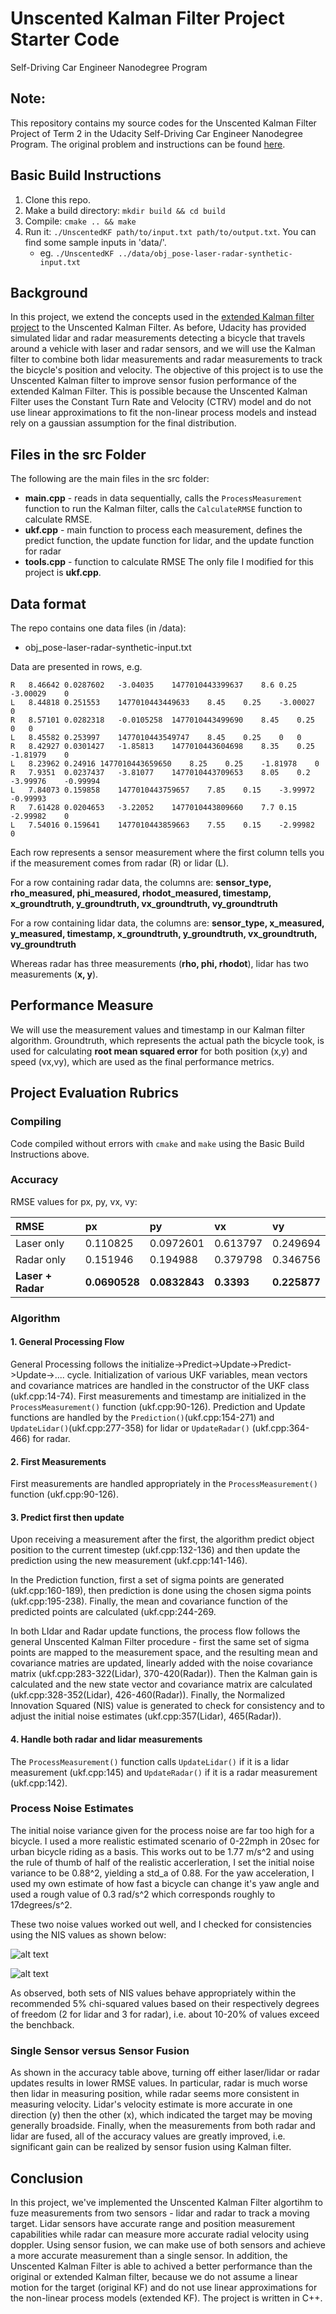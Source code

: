 # Unscented Kalman Filter Project Starter Code
Self-Driving Car Engineer Nanodegree Program

## Note:

This repository contains my source codes for the Unscented Kalman Filter Project of Term 2 in the Udacity Self-Driving Car Engineer Nanodegree Program. The original problem and instructions can be found [here](https://github.com/udacity/CarND-Unscented-Kalman-Filter-Project).

## Basic Build Instructions

1. Clone this repo.
2. Make a build directory: `mkdir build && cd build`
3. Compile: `cmake .. && make`
4. Run it: `./UnscentedKF path/to/input.txt path/to/output.txt`. You can find
   some sample inputs in 'data/'.
    - eg. `./UnscentedKF ../data/obj_pose-laser-radar-synthetic-input.txt`

## Background

In this project, we extend the concepts used in the [extended Kalman filter project](https://github.com/lowspin/CarND2-Proj01-Extended-Kalman-Filter) to the Unscented Kalman Filter. As before, Udacity has provided simulated lidar and radar measurements detecting a bicycle that travels around a vehicle with laser and radar sensors, and we will use the Kalman filter to combine both lidar measurements and radar measurements to track the bicycle's position and velocity. The objective of this project is to use the Unscented Kalman filter to improve sensor fusion performance of the extended Kalman Filter. This is possible because the Unscented Kalman Filter uses the Constant Turn Rate and Velocity (CTRV) model and do not use linear approximations to fit the non-linear process models and instead rely on a gaussian assumption for the final distribution.

## Files in the src Folder
The following are the main files in the src folder:
- **main.cpp** - reads in data sequentially, calls the `ProcessMeasurement` function to run the Kalman filter, calls the `CalculateRMSE` function to calculate RMSE.
- **ukf.cpp** - main function to process each measurement, defines the predict function, the update function for lidar, and the update function for radar
- **tools.cpp** - function to calculate RMSE
The only file I modified for this project is **ukf.cpp**.

## Data format

The repo contains one data files (in /data):
- obj_pose-laser-radar-synthetic-input.txt

Data are presented in rows, e.g.
```
R	8.46642	0.0287602	-3.04035	1477010443399637	8.6	0.25	-3.00029	0
L	8.44818	0.251553	1477010443449633	8.45	0.25	-3.00027	0
R	8.57101	0.0282318	-0.0105258	1477010443499690	8.45	0.25	0	0
L	8.45582	0.253997	1477010443549747	8.45	0.25	0	0
R	8.42927	0.0301427	-1.85813	1477010443604698	8.35	0.25	-1.81979	0
L	8.23962	0.24916	1477010443659650	8.25	0.25	-1.81978	0
R	7.9351	0.0237437	-3.81077	1477010443709653	8.05	0.2	-3.99976	-0.99994
L	7.84073	0.159858	1477010443759657	7.85	0.15	-3.99972	-0.99993
R	7.61428	0.0204653	-3.22052	1477010443809660	7.7	0.15	-2.99982	0
L	7.54016	0.159641	1477010443859663	7.55	0.15	-2.99982	0
```

Each row represents a sensor measurement where the first column tells you if the measurement comes from radar (R) or lidar (L).

For a row containing radar data, the columns are: **sensor_type, rho_measured, phi_measured, rhodot_measured, timestamp, x_groundtruth, y_groundtruth, vx_groundtruth, vy_groundtruth**

For a row containing lidar data, the columns are: **sensor_type, x_measured, y_measured, timestamp, x_groundtruth, y_groundtruth, vx_groundtruth, vy_groundtruth**

Whereas radar has three measurements (**rho, phi, rhodot**), lidar has two measurements (**x, y**).

## Performance Measure

We will use the measurement values and timestamp in our Kalman filter algorithm. Groundtruth, which represents the actual path the bicycle took, is used for calculating **root mean squared error** for both position (x,y) and speed (vx,vy), which are used as the final performance metrics.


## Project Evaluation Rubrics

### Compiling
Code compiled without errors with `cmake` and `make` using the Basic Build Instructions above.

### Accuracy
RMSE values for px, py, vx, vy:

| RMSE          | px        | py        | vx       | vy       |
|:--------------|:----------|:----------|:---------|:---------|
| Laser only    | 0.110825  | 0.0972601 | 0.613797 | 0.249694 |
| Radar only    | 0.151946  | 0.194988  | 0.379798 | 0.346756 |
| **Laser + Radar** | **0.0690528** | **0.0832843** | **0.3393** | **0.225877** |

### Algorithm
#### 1. General Processing Flow

General Processing follows the initialize->Predict->Update->Predict->Update->.... cycle. Initialization of various UKF variables, mean vectors and covariance matrices are handled in the constructor of the UKF class (ukf.cpp:14-74). First measurements and timestamp are initialized in the `ProcessMeasurement()` function (ukf.cpp:90-126). Prediction and Update functions are handled by the `Prediction()`(ukf.cpp:154-271) and `UpdateLidar()`(ukf.cpp:277-358) for lidar or `UpdateRadar()` (ukf.cpp:364-466) for radar.

#### 2. First Measurements

First measurements are handled appropriately in the `ProcessMeasurement()` function (ukf.cpp:90-126).

#### 3. Predict first then update

Upon receiving a measurement after the first, the algorithm predict object position to the current timestep (ukf.cpp:132-136) and then update the prediction using the new measurement (ukf.cpp:141-146). 

In the Prediction function, first a set of sigma points are generated (ukf.cpp:160-189), then prediction is done using the chosen sigma points (ukf.cpp:195-238). Finally, the mean and covariance function of the predicted points are calculated (ukf.cpp:244-269.

In both LIdar and Radar update functions, the process flow follows the general Unscented Kalman Filter procedure - first the same set of sigma points are mapped to the measurement space, and the resulting mean and covariance matries are updated, linearly added with the noise covariance matrix (ukf.cpp:283-322(Lidar), 370-420(Radar)). Then the Kalman gain is calculated and the new state vector and covariance matrix are calculated (ukf.cpp:328-352(Lidar), 426-460(Radar)). Finally, the Normalized Innovation Squared (NIS) value is generated to check for consistency and to adjust the initial noise estimates (ukf.cpp:357(Lidar), 465(Radar)).

#### 4. Handle both radar and lidar measurements

The `ProcessMeasurement()` function calls `UpdateLidar()` if it is a lidar measurement (ukf.cpp:145) and `UpdateRadar()` if it is a radar measurement (ukf.cpp:142).

### Process Noise Estimates
The initial noise variance given for the process noise are far too high for a bicycle. I used a more realistic estimated scenario of 0-22mph in 20sec for urban bicycle riding as a basis. This works out to be 1.77 m/s^2 and using the rule of thumb of half of the realistic accerleration, I set the initial noise variance to be 0.88^2, yielding a std_a of 0.88. For the yaw acceleration, I used my own estimate of how fast a bicycle can change it's yaw angle and used a rough value of 0.3 rad/s^2 which corresponds roughly to 17degrees/s^2.

These two noise values worked out well, and I checked for consistencies using the NIS values as shown below:

![alt text](img/Laser_NIS.png "Laser_NIS")

![alt text](img/Radar_NIS.png "Radar_NIS")

As observed, both sets of NIS values behave appropriately within the recommended 5% chi-squared values based on their respectively degrees of freedom (2 for lidar and 3 for radar), i.e. about 10-20% of values exceed the benchback. 

### Single Sensor versus Sensor Fusion
As shown in the accuracy table above, turning off either laser/lidar or radar updates results in lower RMSE values. In particular, radar is much worse then lidar in measuring position, while radar seems more consistent in measuring velocity. Lidar's velocity estimate is more accurate in one direction (y) then the other (x), which indicated the target may be moving generally broadside. Finally, when the measurements from both radar and lidar are fused, all of the accuracy values are greatly improved, i.e. significant gain can be realized by sensor fusion using Kalman filter. 

## Conclusion

In this project, we've implemented the Unscented Kalman Filter algortihm to fuze measurements from two sensors - lidar and radar to track a moving target. Lidar sensors have accurate range and position measurement capabilities while radar can measure more accurate radial velocity using doppler. Using sensor fusion, we can make use of both sensors and achieve a more accurate measurement than a single sensor. In addition, the Unscented Kalman Filter is able to achived a better performance than the original or extended Kalman filter, because we do not assume a linear motion for the target (original KF) and do not use linear approximations for the non-linear process models (extended KF). The project is written in C++. 

